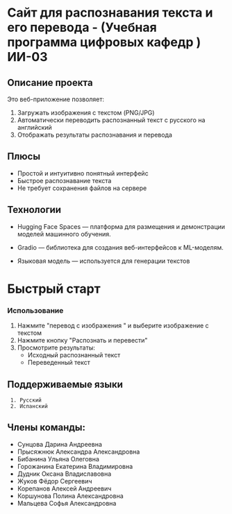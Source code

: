 #  Сайт для распознавания текста и его перевода - (Учебная программа цифровых кафедр ) ИИ-03

##  Описание проекта

Это веб-приложение позволяет:
1. Загружать изображения с текстом (PNG/JPG)
2. Автоматически переводить распознанный текст с русского на английский
3. Отображать результаты распознавания и перевода

## Плюсы
- Простой и интуитивно понятный интерфейс
- Быстрое распознавание текста
- Не требует сохранения файлов на сервере

## Технологии

- Hugging Face Spaces — платформа для размещения и демонстрации моделей машинного обучения.

- Gradio — библиотека для создания веб-интерфейсов к ML-моделям.

- Языковая модель — используется для генерации текстов

# Быстрый старт

### Использование

1. Нажмите "перевод с изображения " и выберите изображение с текстом
2. Нажмите кнопку "Распознать и перевести"
3. Просмотрите результаты:
   - Исходный распознанный текст
   - Переведенный текст

##  Поддерживаемые языки

     1. Русский
     2. Испанский

## Члены команды:
- Сунцова Дарина Андреевна
- Прысяжнюк Александра Александровна
- Бибанина Ульяна Олеговна
- Горожанина Екатерина Владимировна
- Дудник Оксана Владиславовна
- Жуков Фёдор Сергеевич
- Корепанов Алексей Андреевич
- Коршунова Полина Александровна
- Мальцева Софья Александровна 
